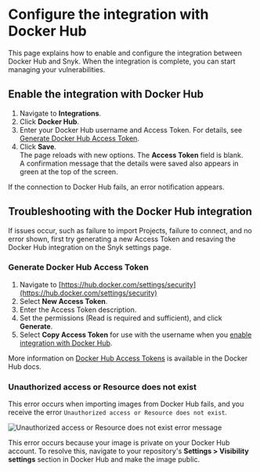 # Configure the integration with Docker Hub

This page explains how to enable and configure the integration between Docker Hub and Snyk. When the integration is complete, you can start managing your vulnerabilities.

## Enable the integration with Docker Hub

1. Navigate to **Integrations**.
2. Click **Docker Hub**.
3. Enter your Docker Hub username and Access Token. For details, see [Generate Docker Hub Access Token](configure-the-integration-with-docker-hub.md#generate-docker-hub-access-token).
4. Click **Save**.\
   The page reloads with new options. The **Access Token** field is blank.\
   A confirmation message that the details were saved also appears in green at the top of the screen.

If the connection to Docker Hub fails, an error notification appears.

## Troubleshooting with the Docker Hub integration

If issues occur, such as failure to import Projects, failure to connect, and no error shown, first try generating a new Access Token and resaving the Docker Hub integration on the Snyk settings page.

### Generate Docker Hub Access Token

1. Navigate to [https://hub.docker.com/settings/security](https://hub.docker.com/settings/security)
2. Select **New Access Token**.
3. Enter the Access Token description.
4. Set the permissions (Read is required and sufficient), and click **Generate**.
5. Select **Copy Access Token** for use with the username when you [enable integration with Docker Hub](configure-the-integration-with-docker-hub.md#enable-integration-with-docker-hub).

More information on [Docker Hub Access Tokens](https://docs.docker.com/docker-hub/access-tokens/) is available in the Docker Hub docs.

### Unauthorized access or Resource does not exist

This error occurs when importing images from Docker Hub fails, and you receive the error `Unauthorized access or Resource does not exist`_._

![Unauthorized access or Resource does not exist error message](../../../../.gitbook/assets/screen-shot-2021-04-28-at-2.13.11-am.png)

This error occurs because your image is private on your Docker Hub account. To resolve this, navigate to your repository's **Settings > Visibility settings** section in Docker Hub and make the image public.

